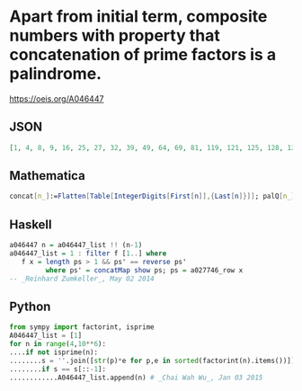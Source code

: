 # Apart from initial term, composite numbers with property that concatenation of prime factors is a palindrome\.
https://oeis.org/A046447
## JSON
```JSON
[1, 4, 8, 9, 16, 25, 27, 32, 39, 49, 64, 69, 81, 119, 121, 125, 128, 129, 159, 219, 243, 249, 256, 259, 329, 339, 343, 403, 429, 469, 507, 512, 625, 669, 679, 729, 795, 1024, 1207, 1309, 1329, 1331, 1533, 1547, 1587, 1589, 1703, 2023, 2048, 2097, 2187, 2319]
```
## Mathematica
```Mathematica
concat[n_]:=Flatten[Table[IntegerDigits[First[n]],{Last[n]}]]; palQ[n_]:= Module[{x=Flatten[concat/@FactorInteger[n]]},x==Reverse[x]&&!PrimeQ[n]]; Select[Range[2500],palQ] (* _Harvey P. Dale_, May 24 2011 *)
```
## Haskell
```Haskell
a046447 n = a046447_list !! (n-1)
a046447_list = 1 : filter f [1..] where
   f x = length ps > 1 && ps' == reverse ps'
         where ps' = concatMap show ps; ps = a027746_row x
-- _Reinhard Zumkeller_, May 02 2014
```
## Python
```Python
from sympy import factorint, isprime
A046447_list = [1]
for n in range(4,10**6):
....if not isprime(n):
........s = ''.join([str(p)*e for p,e in sorted(factorint(n).items())])
........if s == s[::-1]:
............A046447_list.append(n) # _Chai Wah Wu_, Jan 03 2015
```
